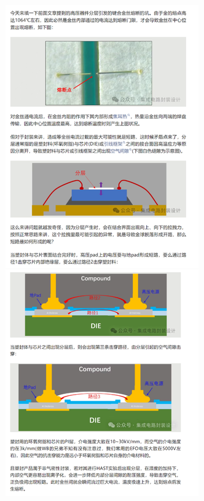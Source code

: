 
![](https://raw.githubusercontent.com/LeroyK111/pictureBed/master/20250526203621.png)
![](https://raw.githubusercontent.com/LeroyK111/pictureBed/master/20250526203652.png)
